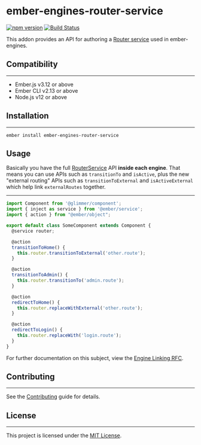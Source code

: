 # ember-engines-router-service

[![npm version](https://badge.fury.io/js/ember-engines-router-service.svg)](https://badge.fury.io/js/ember-engines-router-service)
[![Build Status](https://travis-ci.org/villander/ember-engines-router-service.svg?branch=master)](https://travis-ci.org/villander/ember-engines-router-service)

This addon provides an API for authoring a [Router service](https://api.emberjs.com/ember/release/classes/RouterService) used in ember-engines.


## Compatibility
------------------------------------------------------------------------------

* Ember.js v3.12 or above
* Ember CLI v2.13 or above
* Node.js v12 or above


## Installation
------------------------------------------------------------------------------

```
ember install ember-engines-router-service
```


## Usage

Basically you have the full [RouterService](https://api.emberjs.com/ember/release/classes/RouterService) API **inside each engine**. That means you can use APIs such as `transitionTo` and `isActive`, plus the new "external routing" APIs such as `transitionToExternal` and `isActiveExternal` which help link `externalRoutes` together.

------------------------------------------------------------------------------
```js
import Component from '@glimmer/component';
import { inject as service } from '@ember/service';
import { action } from "@ember/object";

export default class SomeComponent extends Component {
  @service router;

  @action
  transitionToHome() {
    this.router.transitionToExternal('other.route');
  }

  @action
  transitionToAdmin() {
    this.router.transitionTo('admin.route');
  }

  @action
  redirectToHome() {
    this.router.replaceWithExternal('other.route');
  }

  @action
  redirectToLogin() {
    this.router.replaceWith('login.route');
  }
}
```

For further documentation on this subject, view the [Engine Linking RFC](https://github.com/emberjs/rfcs/pull/122).


## Contributing
------------------------------------------------------------------------------

See the [Contributing](CONTRIBUTING.md) guide for details.


## License
------------------------------------------------------------------------------

This project is licensed under the [MIT License](LICENSE.md).
